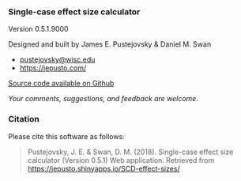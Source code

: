 ### Single-case effect size calculator

Version 0.5.1.9000

Designed and built by James E. Pustejovsky & Daniel M. Swan

-   <pustejovsky@wisc.edu>
-   <https://jepusto.com/>

[Source code available on
Github](https://github.com/jepusto/SingleCaseES)

*Your comments, suggestions, and feedback are welcome.*

### Citation

Please cite this software as follows:

> Pustejovsky, J. E. & Swan, D. M. (2018). Single-case effect size calculator (Version 0.5.1) Web application. Retrieved from
> <https://jepusto.shinyapps.io/SCD-effect-sizes/>
